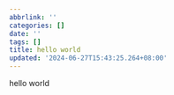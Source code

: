 ```yaml
---
abbrlink: ''
categories: []
date: ''
tags: []
title: hello world
updated: '2024-06-27T15:43:25.264+08:00'
---
```

hello world
